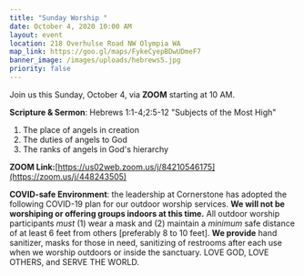 ```yaml
---
title: "Sunday Worship "
date: October 4, 2020 10:00 AM
layout: event
location: 218 Overhulse Road NW Olympia WA
map_link: https://goo.gl/maps/FykeCyepBDwUDmeF7
banner_image: /images/uploads/hebrews5.jpg
priority: false
---
```

Join us this Sunday, October 4, via **ZOOM** starting at 10 AM. 

**Scripture & Sermon**: [](https://youtu.be/vVHWNMiYG_4)Hebrews 1:1-4;2:5-12  "Subjects of the Most High" 

1. The place of angels in creation
2. The duties of angels to God
3. The ranks of angels in God's hierarchy

**ZOOM Link:**[https://us02web.zoom.us/j/84210546175](https://zoom.us/j/448243505)

**COVID-safe Environment**: the leadership at Cornerstone has adopted the following COVID-19 plan for our outdoor worship services. **We will not be worshiping or offering groups indoors at this time.** All outdoor worship participants *must* (1) wear a mask and (2) maintain a *minimum* safe distance of at least 6 feet from others \[preferably 8 to 10 feet]. **We provide** hand sanitizer, masks for those in need, sanitizing of restrooms after each use when we worship outdoors or inside the sanctuary.     LOVE GOD, LOVE OTHERS, and SERVE THE WORLD.
